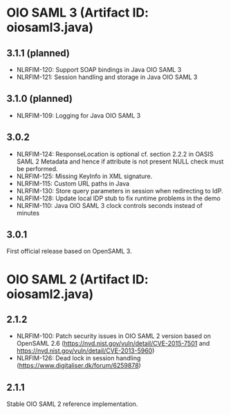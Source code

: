 # OIO SAML 3 (Artifact ID: oiosaml3.java)

## 3.1.1 (planned)
- NLRFIM-120: Support SOAP bindings in Java OIO SAML 3
- NLRFIM-121: Session handling and storage in Java OIO SAML 3

## 3.1.0 (planned)
- NLRFIM-109: Logging for Java OIO SAML 3

## 3.0.2
- NLRFIM-124: ResponseLocation is optional cf. section 2.2.2 in OASIS SAML 2 Metadata and hence if attribute is not present NULL check must be performed.
- NLRFIM-125: Missing KeyInfo in XML signature.
- NLRFIM-115: Custom URL paths in Java
- NLRFIM-130: Store query parameters in session when redirecting to IdP.
- NLRFIM-128: Update local IDP stub to fix runtime problems in the demo
- NLRFIM-110: Java OIO SAML 3 clock controls seconds instead of minutes

## 3.0.1
First official release based on OpenSAML 3.

# OIO SAML 2 (Artifact ID: oiosaml2.java)

## 2.1.2
- NLRFIM-100: Patch security issues in OIO SAML 2 version based on OpenSAML 2.6 (https://nvd.nist.gov/vuln/detail/CVE-2015-7501 and https://nvd.nist.gov/vuln/detail/CVE-2013-5960)
- NLRFIM-126: Dead lock in session handling (https://www.digitaliser.dk/forum/6259878)

## 2.1.1
Stable OIO SAML 2 reference implementation.
